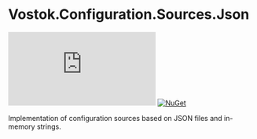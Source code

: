 # Vostok.Configuration.Sources.Json

[![Build status](https://ci.appveyor.com/api/projects/status/github/vostok/configuration.sources.json?svg=true&branch=master)](https://ci.appveyor.com/project/vostok/configuration.sources.json/branch/master)
[![NuGet](https://img.shields.io/nuget/v/Vostok.Configuration.Sources.Json.svg)](https://www.nuget.org/packages/Vostok.Configuration.Sources.Json)

Implementation of configuration sources based on JSON files and in-memory strings.
